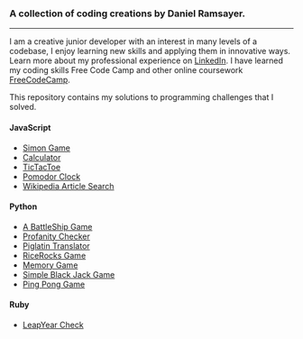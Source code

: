 ### A collection of coding creations by Daniel Ramsayer.
***

I am a creative junior developer with an interest in many levels of a codebase, I enjoy learning new skills and applying them in innovative ways. Learn more about my professional experience on [LinkedIn](https://www.linkedin.com/in/daniel-ramsayer/). I have learned my coding skills Free Code Camp and other online coursework [FreeCodeCamp](https://www.freecodecamp.org/danielramsayer).

This repository contains my solutions to programming challenges that I solved.

#### JavaScript
* [Simon Game](https://github.com/danielramsayer/School_work/blob/master/FreeCodeCamp/AdvancedPrograms/simon/readme.md)
* [Calculator](https://github.com/danielramsayer/School_work/blob/master/FreeCodeCamp/AdvancedPrograms/calculator/readme.md)
* [TicTacToe](https://github.com/danielramsayer/School_work/tree/master/FreeCodeCamp/AdvancedPrograms/TicTacToe/readme.md)
* [Pomodor Clock](https://github.com/danielramsayer/School_work/tree/master/FreeCodeCamp/AdvancedPrograms/pomodoro_clock/readme.md)
* [Wikipedia Article Search](https://github.com/danielramsayer/School_work/blob/master/FreeCodeCamp/IntermediatePrograms/WikipediaSearch/readme.md)

#### Python
* [A BattleShip Game](https://github.com/danielramsayer/School_work/blob/master/random-programs/Websites/Portfolio/Battleship/readme.md)
* [Profanity Checker](https://github.com/danielramsayer/School_work/blob/master/random-programs/Python/Profanity.md)
* [Piglatin Translator](https://github.com/danielramsayer/School_work/blob/master/random-programs/Python/pylatinTranslation.md)
* [RiceRocks Game](http://www.codeskulptor.org/#user44_Q2vFyY8K61_0.py)
* [Memory Game](http://www.codeskulptor.org/#user44_ucALDLjTI5_0.py)
* [Simple Black Jack Game](http://www.codeskulptor.org/#user44_N8yeziEJ8M_0.py)
* [Ping Pong Game](http://www.codeskulptor.org/#user44_2y2LcRqYqi_0.py)

#### Ruby
* [LeapYear Check](https://github.com/danielramsayer/School_work/blob/master/random-programs/Ruby/11readme.md)


[comment]: # (This is a comment right here)
